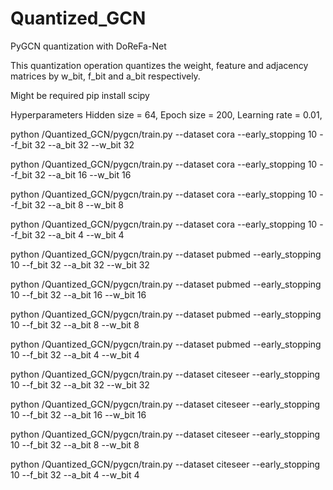 # Quantized_GCN
PyGCN quantization with DoReFa-Net 

This quantization operation quantizes the weight, feature and adjacency matrices by w_bit, f_bit and a_bit respectively.

Might be required
pip install scipy

Hyperparameters
Hidden size = 64, Epoch size = 200, Learning rate = 0.01, 

python /Quantized_GCN/pygcn/train.py --dataset cora --early_stopping 10 --f_bit 32 --a_bit 32 --w_bit 32

python /Quantized_GCN/pygcn/train.py --dataset cora --early_stopping 10 --f_bit 32 --a_bit 16 --w_bit 16

python /Quantized_GCN/pygcn/train.py --dataset cora --early_stopping 10 --f_bit 32 --a_bit 8 --w_bit 8

python /Quantized_GCN/pygcn/train.py --dataset cora --early_stopping 10 --f_bit 32 --a_bit 4 --w_bit 4

python /Quantized_GCN/pygcn/train.py --dataset pubmed --early_stopping 10 --f_bit 32 --a_bit 32 --w_bit 32

python /Quantized_GCN/pygcn/train.py --dataset pubmed --early_stopping 10 --f_bit 32 --a_bit 16 --w_bit 16

python /Quantized_GCN/pygcn/train.py --dataset pubmed --early_stopping 10 --f_bit 32 --a_bit 8 --w_bit 8

python /Quantized_GCN/pygcn/train.py --dataset pubmed --early_stopping 10 --f_bit 32 --a_bit 4 --w_bit 4

python /Quantized_GCN/pygcn/train.py --dataset citeseer --early_stopping 10 --f_bit 32 --a_bit 32 --w_bit 32

python /Quantized_GCN/pygcn/train.py --dataset citeseer --early_stopping 10 --f_bit 32 --a_bit 16 --w_bit 16

python /Quantized_GCN/pygcn/train.py --dataset citeseer --early_stopping 10 --f_bit 32 --a_bit 8 --w_bit 8

python /Quantized_GCN/pygcn/train.py --dataset citeseer --early_stopping 10 --f_bit 32 --a_bit 4 --w_bit 4

